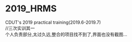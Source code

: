 # 2019_HRMS  
CDUT's 2019 practical training(2019.6-2019.7)  
//三次实训其一  
个人负责部分,太过久远,整合的项目找不到了,界面也没有截图...  
